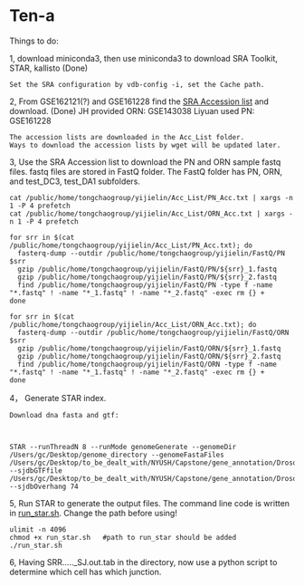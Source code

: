 # Ten-a
Things to do:

1, download miniconda3, then use miniconda3 to download SRA Toolkit, STAR, kallisto (Done)
    
    Set the SRA configuration by vdb-config -i, set the Cache path.

2, From GSE162121(?) and GSE161228 find the [SRA Accession list](https://github.com/GCphtf/Ten-a/tree/main/Accession_List) and download. (Done)
    JH provided ORN: GSE143038
    Liyuan used PN: GSE161228

    The accession lists are downloaded in the Acc_List folder.
    Ways to download the accession lists by wget will be updated later.

3, Use the SRA Accession list to download the PN and ORN sample fastq files.
    fastq files are stored in FastQ folder. The FastQ folder has PN, ORN, and test_DC3, test_DA1 subfolders.

    cat /public/home/tongchaogroup/yijielin/Acc_List/PN_Acc.txt | xargs -n 1 -P 4 prefetch
    cat /public/home/tongchaogroup/yijielin/Acc_List/ORN_Acc.txt | xargs -n 1 -P 4 prefetch
    
    for srr in $(cat /public/home/tongchaogroup/yijielin/Acc_List/PN_Acc.txt); do
      fasterq-dump --outdir /public/home/tongchaogroup/yijielin/FastQ/PN $srr
      gzip /public/home/tongchaogroup/yijielin/FastQ/PN/${srr}_1.fastq
      gzip /public/home/tongchaogroup/yijielin/FastQ/PN/${srr}_2.fastq
      find /public/home/tongchaogroup/yijielin/FastQ/PN -type f -name "*.fastq" ! -name "*_1.fastq" ! -name "*_2.fastq" -exec rm {} +
    done

    for srr in $(cat /public/home/tongchaogroup/yijielin/Acc_List/ORN_Acc.txt); do
      fasterq-dump --outdir /public/home/tongchaogroup/yijielin/FastQ/ORN $srr
      gzip /public/home/tongchaogroup/yijielin/FastQ/ORN/${srr}_1.fastq
      gzip /public/home/tongchaogroup/yijielin/FastQ/ORN/${srr}_2.fastq
      find /public/home/tongchaogroup/yijielin/FastQ/ORN -type f -name "*.fastq" ! -name "*_1.fastq" ! -name "*_2.fastq" -exec rm {} +
    done
    

4， Generate STAR index. 

    Download dna fasta and gtf:

    

    STAR --runThreadN 8 --runMode genomeGenerate --genomeDir /Users/gc/Desktop/genome_directory --genomeFastaFiles /Users/gc/Desktop/to_be_dealt_with/NYUSH/Capstone/gene_annotation/Drosophila_melanogaster.BDGP6.46.dna.toplevel.fa --sjdbGTFfile /Users/gc/Desktop/to_be_dealt_with/NYUSH/Capstone/gene_annotation/Drosophila_melanogaster.BDGP6.46.111.gtf --sjdbOverhang 74

5, Run STAR to generate the output files. The command line code is written in [run_star.sh](https://github.com/GCphtf/Ten-a/tree/main/run_star.sh). Change the path before using!

    ulimit -n 4096
    chmod +x run_star.sh   #path to run_star should be added
    ./run_star.sh
    
6, Having SRR....._SJ.out.tab in the directory, now use a python script to determine which cell has which junction.




